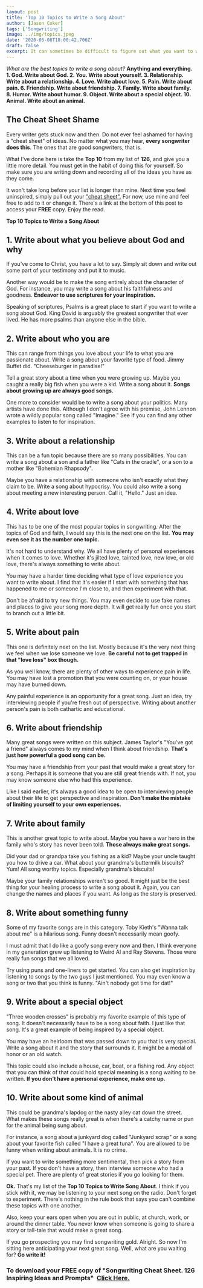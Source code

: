 ```yaml
---
layout: post
title: 'Top 10 Topics to Write a Song About'
author: [Jason Coker]
tags: ['Songwriting']
image: ../img/topics.jpeg
date: '2020-05-08T18:00:42.706Z'
draft: false
excerpt: It can sometimes be difficult to figure out what you want to write about. It's been nearly 25 years now, and I've gotten stuck more than a couple of times myself. So I have compiled a list of 10 great topics that have always helped me out of that quagmire. Use this list to write your next great song.
---
```


_What are the best topics to write a song about?_ **Anything and everything. 1. God. Write about God. 2. You. Write about yourself. 3. Relationship. Write about a relationship. 4. Love. Write about love. 5. Pain. Write about pain. 6. Friendship. Write about friendship. 7. Family. Write about family. 8. Humor. Write about humor. 9. Object. Write about a special object. 10. Animal. Write about an animal.**

## The Cheat Sheet Shame

Every writer gets stuck now and then. Do not ever feel ashamed for having a "cheat sheet" of ideas. No matter what you may hear, **every songwriter does this**. The ones that are good songwriters, that is.

What I've done here is take the **Top 10** from my list of **126**, and give you a little more detail. You must get in the habit of doing this for yourself. So make sure you are writing down and recording all of the ideas you have as they come.

It won't take long before your list is longer than mine. Next time you feel uninspired, simply pull out your ["cheat sheet".](https://mysongpro.com/posts/songwriting-cheat-sheet-126-inspiring-ideas-and-prompts/) For now, use mine and feel free to add to it or change it. There's a link at the bottom of this post to access your **FREE** copy. Enjoy the read.

**Top 10 Topics to Write a Song About**

## 1. Write about what you believe about God and why

If you've come to Christ, you have a lot to say. Simply sit down and write out some part of your testimony and put it to music.

Another way would be to make the song entirely about the character of God. For instance, you may write a song about his faithfulness and goodness. **Endeavor to use scriptures for your inspiration.**

Speaking of scriptures, Psalms is a great place to start if you want to write a song about God. King David is arguably the greatest songwriter that ever lived. He has more psalms than anyone else in the bible.

## 2. Write about who you are

This can range from things you love about your life to what you are passionate about. Write a song about your favorite type of food. Jimmy Buffet did. "Cheeseburger in paradise!"

Tell a great story about a time when you were growing up. Maybe you caught a really big fish when you were a kid. Write a song about it. **Songs about growing up are always good songs.**

One more to consider would be to write a song about your politics. Many artists have done this. Although I don't agree with his premise, John Lennon wrote a wildly popular song called "Imagine." See if you can find any other examples to listen to for inspiration.

## 3. Write about a relationship

This can be a fun topic because there are so many possibilities. You can write a song about a son and a father like "Cats in the cradle", or a son to a mother like "Bohemian Rhapsody".

Maybe you have a relationship with someone who isn't exactly what they claim to be. Write a song about hypocrisy. You could also write a song about meeting a new interesting person. Call it, "Hello." Just an idea.

## 4. Write about love

This has to be one of the most popular topics in songwriting. After the topics of God and faith, I would say this is the next one on the list. **You may even see it as the number one topic.**

It's not hard to understand why. We all have plenty of personal experiences when it comes to love. Whether it's jilted love, tainted love, new love, or old love, there's always something to write about.

You may have a harder time deciding what type of love experience you want to write about. I find that it's easier if I start with something that has happened to me or someone I'm close to, and then experiment with that.

Don't be afraid to try new things. You may even decide to use fake names and places to give your song more depth. It will get really fun once you start to branch out a little bit.

## 5. Write about pain

This one is definitely next on the list. Mostly because it's the very next thing we feel when we lose someone we love. **Be careful not to get trapped in that "love loss" box though.**

As you well know, there are plenty of other ways to experience pain in life. You may have lost a promotion that you were counting on, or your house may have burned down.

Any painful experience is an opportunity for a great song. Just an idea, try interviewing people if you're fresh out of perspective. Writing about another person's pain is both cathartic and educational.

## 6. Write about friendship

Many great songs were written on this subject. James Taylor's "You've got a friend" always comes to my mind when I think about friendship. **That's just how powerful a good song can be.**

You may have a friendship from your past that would make a great story for a song. Perhaps it is someone that you are still great friends with. If not, you may know someone else who had this experience.

Like I said earlier, it's always a good idea to be open to interviewing people about their life to get perspective and inspiration. **Don't make the mistake of limiting yourself to your own experiences.**

## 7. Write about family

This is another great topic to write about. Maybe you have a war hero in the family who's story has never been told. **Those always make great songs.**

Did your dad or grandpa take you fishing as a kid? Maybe your uncle taught you how to drive a car. What about your grandma's buttermilk biscuits? Yum! All song worthy topics. Especially grandma's biscuits!

Maybe your family relationships weren't so good. It might just be the best thing for your healing process to write a song about it. Again, you can change the names and places if you want. As long as the story is preserved.

## 8. Write about something funny

Some of my favorite songs are in this category. Toby Kieth's "Wanna talk about me" is a hilarious song. Funny doesn't necessarily mean goofy.

I must admit that I do like a goofy song every now and then. I think everyone in my generation grew up listening to Weird Al and Ray Stevens. Those were really fun songs that we all loved.

Try using puns and one-liners to get started. You can also get inspiration by listening to songs by the two guys I just mentioned. You may even know a song or two that you think is funny. "Ain't nobody got time for dat!"

## 9. Write about a special object

"Three wooden crosses" is probably my favorite example of this type of song. It doesn't necessarily have to be a song about faith. I just like that song. It's a great example of being inspired by a special object.

You may have an heirloom that was passed down to you that is very special. Write a song about it and the story that surrounds it. It might be a medal of honor or an old watch.

This topic could also include a house, car, boat, or a fishing rod. Any object that you can think of that could hold special meaning is a song waiting to be written. **If you don't have a personal experience, make one up.**

## 10. Write about some kind of animal

This could be grandma's lapdog or the nasty alley cat down the street. What makes these songs really great is when there's a catchy name or pun for the animal being sung about.

For instance, a song about a junkyard dog called "Junkyard scrap" or a song about your favorite fish called "I have a great tuna". You are allowed to be funny when writing about animals. It is no crime.

If you want to write something more sentimental, then pick a story from your past. If you don't have a story, then interview someone who had a special pet. There are plenty of great stories if you go looking for them.

**Ok.** That's my list of the **Top 10 Topics to Write Song About**. I think if you stick with it, we may be listening to your next song on the radio. Don't forget to experiment. There's nothing in the rule book that says you can't combine these topics with one another.

Also, keep your ears open when you are out in public, at church, work, or around the dinner table. You never know when someone is going to share a story or tall-tale that would make a great song.

If you go prospecting you may find songwriting gold. Alright. So now I'm sitting here anticipating your next great song. Well, what are you waiting for? **Go write it!**

### To download your FREE copy of "Songwriting Cheat Sheet. 126 Inspiring Ideas and Prompts"  [**Click Here.**](https://mysongpro.com/posts/songwriting-cheat-sheet-126-inspiring-ideas-and-prompts/)
